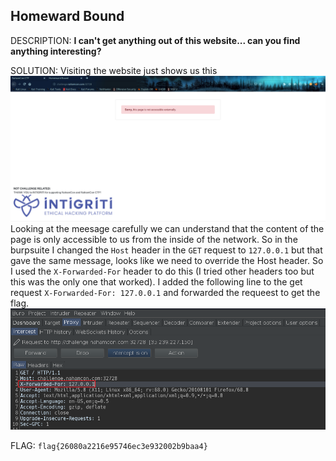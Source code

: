 ## Homeward Bound

DESCRIPTION: **I can't get anything out of this website... can you find anything interesting?**

SOLUTION: Visiting the website just shows us this
<br><img src='img/Screenshot (126).png'/><br>
Looking at the meesage carefully we can understand that the content of the page is only accessible to us from the inside of the network. So in the burpsuite I changed the `Host` 
header in the `GET` request to `127.0.0.1` but that gave the same message, looks like we need to override the Host header. So I used the `X-Forwarded-For` header to do this (I tried other headers too but this was the only one that worked). I added the following line to the get request `X-Forwarded-For: 127.0.0.1` and forwarded the requeest to get the flag.
<br><img src='img/Screenshot (127).png'/><br>

FLAG: `flag{26080a2216e95746ec3e932002b9baa4}`
